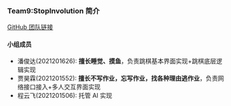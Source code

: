 ### Team9:StopInvolution 简介
[GitHub 团队链接](https://github.com/StopInvolution)
#### 小组成员
- 潘俊达(2021201626): **擅长睡觉、摸鱼**，负责跳棋基本界面实现+跳棋底层逻辑实现
- 贾昊霖(2021201552): **擅长不写作业，忘写作业，找各种理由逃作业**，负责网络接口接入+多人交互界面实现
- 程云飞(2021201506): 托管 AI 实现